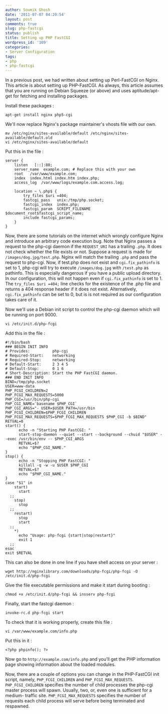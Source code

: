 ```yaml
---
author: Soumik Ghosh
date: '2011-07-07 04:20:54'
layout: post
comments: true
slug: php-fastcgi
status: publish
title: Setting up PHP FastCGI
wordpress_id: '109'
categories:
- Server Configuration
tags:
- php
- php-fastcgi
---
```


In a previous post, we had written about setting up Perl-FastCGI on Nginx.
This article is about setting up PHP-FastCGI. As always, this article assumes
that you are running on Debian Squeeze (or above) and uses aptitude/apt-get
for fetching and installing packages.

Install these packages :
    
    apt-get install nginx php5-cgi

We'll now replace Nginx's package maintainer's vhosts file with our own.
    
    mv /etc/nginx/sites-available/default /etc/nginx/sites-available/default.old
    vi /etc/nginx/sites-available/default

  
Put this in the file :
  
	server {
	    listen   [::]:80;
	    server_name  example.com; # Replace this with your own
	    root   /var/www/example.com;
	    index  index.html index.htm index.php;
	    access_log  /var/www/logs/example.com.access.log;  

	    location ~ \.php$ {
	        try_files $uri =404;
	        fastcgi_pass   unix:/tmp/php.socket;
	        fastcgi_index  index.php;
	        fastcgi_param  SCRIPT_FILENAME  $document_root$fastcgi_script_name;
	        include fastcgi_params;
	    }	
	}

Now, there are some tutorials on the internet which wrongly configure Nginx and introduce an arbitrary code execution bug. Note that Nginx passes a request to the php-cgi daemon if the `REQUEST_URI` has a trailing `.php`. It does not check whether the file exists or not. Suppose a request is made for `/images/dog.jpg/test.php`. Nginx will match the trailing `.php` and pass the request to php-cgi. Now, if test.php does not exist and `cgi.fix_pathinfo` is set to 1, php-cgi will  try to execute `/images/dog.jpg` with `/test.php` as pathinfo. This is especially dangerous if you have a public upload directory. In our configuration, this will not happen even if `cgi.fix_pathinfo` is set to 1. The `try_files $uri =404;` line checks for the existence of the .php file and returns a 404 response header if it does not exist. Alternatively, `cgi.fix_pathinfo` can be set to 0, but is is not required as our configuration takes care of it.

Now we'll use a Debian init script to control the php-cgi daemon which will be
running on port 9000.

    vi /etc/init.d/php-fcgi

Add this in the file :

    #!/bin/bash
    ### BEGIN INIT INFO
    # Provides:          php-cgi
    # Required-Start:    networking
    # Required-Stop:     networking
    # Default-Start:     2 3 4 5
    # Default-Stop:      0 1 6
    # Short-Description: Start the PHP FastCGI daemon.
    ### END INIT INFO  
    BIND=/tmp/php.socket
    USER=www-data
    PHP_FCGI_CHILDREN=2
    PHP_FCGI_MAX_REQUESTS=5000  
    PHP_CGI=/usr/bin/php-cgi
    PHP_CGI_NAME=`basename $PHP_CGI`
    PHP_CGI_ARGS="- USER=$USER PATH=/usr/bin PHP_FCGI_CHILDREN=$PHP_FCGI_CHILDREN PHP_FCGI_MAX_REQUESTS=$PHP_FCGI_MAX_REQUESTS $PHP_CGI -b $BIND"
    RETVAL=0  
    start() {
          echo -n "Starting PHP FastCGI: "
          start-stop-daemon --quiet --start --background --chuid "$USER" --exec /usr/bin/env -- $PHP_CGI_ARGS
          RETVAL=$?
          echo "$PHP_CGI_NAME."
    }
    stop() {
          echo -n "Stopping PHP FastCGI: "
          killall -q -w -u $USER $PHP_CGI
          RETVAL=$?
          echo "$PHP_CGI_NAME."
    }  
    case "$1" in
        start)
          start
      ;;
        stop)
          stop
      ;;
        restart)
          stop
          start
      ;;
        *)
          echo "Usage: php-fcgi {start|stop|restart}"
          exit 1
      ;;
    esac
    exit $RETVAL

This can also be done in one line if you have shell access on your server :

    wget http://nginxlibrary.com/downloads/php-fcgi/php-fcgi -O /etc/init.d/php-fcgi

Give the file executable permissions and make it start during booting :

    chmod +x /etc/init.d/php-fcgi && insserv php-fcgi

Finally, start the fastcgi daemon :

    invoke-rc.d php-fcgi start

To check that it is working properly, create this file :

    vi /var/www/example.com/info.php

Put this in it :

	<?php phpinfo(); ?>

Now go to `http://example.com/info.php` and you'll get the PHP information
page showing information about the loaded modules.

Now, there are a couple of options you can change in the PHP-FastCGI init
script, namely, `PHP_FCGI_CHILDREN` and `PHP_FCGI_MAX_REQUESTS`.
`PHP_FCGI_CHILDREN` specifies the number of child processes the php-cgi master
process will spawn. Usually, two, or, even one is sufficient for a medium-
traffic site. `PHP_FCGI_MAX_REQUESTS` specifies the number of requests each
child process will serve before being terminated and respawned.

